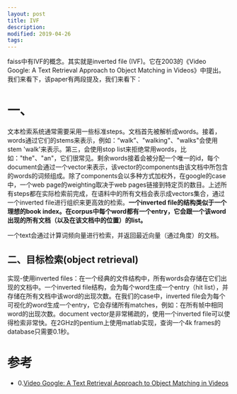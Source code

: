 ```yaml
---
layout: post
title: IVF
description: 
modified: 2019-04-26
tags: 
---
```


faiss中有IVF的概念。其实就是inverted file (IVF)。它在2003的《Video Google: A Text Retrieval Approach to Object Matching in Videos》中提出。我们来看下，该paper有两段提及，我们来看下：

# 一、

文本检索系统通常需要采用一些标准steps。文档首先被解析成words。接着，words通过它们的stems来表示，例如：“walk”、"walking"、"walks"会使用stem 'walk'来表示。第三，会使用stop list来拒绝常用words，比如："the"、"an"，它们很常见。剩余words接着会被分配一个唯一的id，每个document会通过一个vector来表示，该vector的components由该文档中所包含的words的词频组成。除了components会以多种方式加权外，在google的case中，一个web page的weighting取决于web pages链接到特定页的数目。上述所有steps都在实际检索前完成，在语料中的所有文档会表示成vectors集合，通过一个inverted file进行组织来更高效的检索。**一个inverted file的结构类似于一个理想的book index。在corpus中每个word都有一个entry，它会跟一个该word出现的所有文档（以及在该文档中的位置）的list。**

一个text会通过计算词频向量进行检索，并返回最近向量（通过角度）的文档。

## 二、目标检索(object retrieval)

实现-使用inverted files：在一个经典的文件结构中，所有words会存储在它们出现的文档中。一个inverted file结构，会为每个word生成一个entry（hit list），并存储在所有文档中该word的出现次数。在我们的case中，inverted file会为每个可视化的word生成一个entry，它会存储所有matches，例如：在所有帧中相同word的出现次数。document vector是非常稀疏的，使用一个inverted file可以使得检索非常快。在2GHz的pentium上使用matlab实现，查询一个4k frames的database只需要0.1秒。


# 参考

- 0.[Video Google: A Text Retrieval Approach to Object Matching in Videos](http://www.robots.ox.ac.uk/~vgg/publications/papers/sivic03.pdf)
